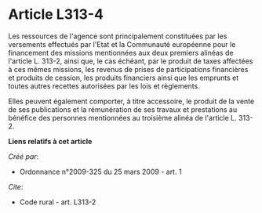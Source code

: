 # Article L313-4

Les ressources de l'agence sont principalement constituées par les versements effectués par l'Etat et la Communauté
européenne pour le financement des missions mentionnées aux deux premiers alinéas de l'article L. 313-2, ainsi que, le cas
échéant, par le produit de taxes affectées à ces mêmes missions, les revenus de prises de participations financières et
produits de cession, les produits financiers ainsi que les emprunts et toutes autres recettes autorisées par les lois et
règlements. 

Elles peuvent également comporter, à titre accessoire, le produit de la vente de ses publications et la rémunération de ses
travaux et prestations au bénéfice des personnes mentionnées au troisième alinéa de l'article L. 313-2.

**Liens relatifs à cet article**

_Créé par_:

  - Ordonnance n°2009-325 du 25 mars 2009 - art. 1

_Cite_:

  - Code rural - art. L313-2
